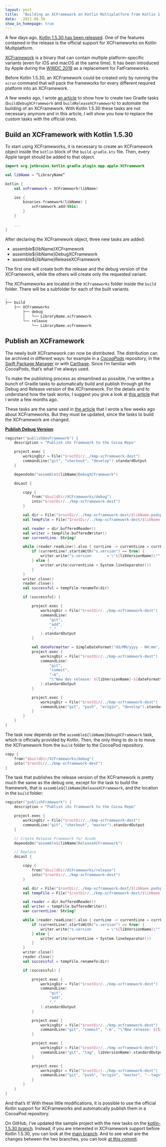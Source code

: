 ```yaml
---
layout: post
title:  "Building an XCFramework on Kotlin Multiplatform from Kotlin 1.5.30"
date:   2021-08-30
show_in_homepage: true
---
```


A few days ago, [Kotlin 1.5.30 has been released](https://kotlinlang.org/docs/whatsnew1530.html). One of the features contained in the release is the official support for XCFrameworks on Kotlin Multiplatform.

[XCFramework](https://help.apple.com/xcode/mac/11.4/#/dev544efab96) is a binary that can contain multiple platform-specific variants (even for iOS and macOS at the same time). It has been introduced by Apple during the [WWDC 2019](https://developer.apple.com/videos/play/wwdc2019/416/) as a replacement for FatFrameworks.

Before Kotlin 1.5.30, an XCFramework could be created only by running the `xcrun` command that will pack the frameworks for every different required platform into an XCFramework.

A few weeks ago, I wrote [an article](https://www.marcogomiero.com/posts/2021/build-xcframework-kmp/) to show how to create two Gradle tasks (`buildDebugXCFramework` and `buildReleaseXCFramework`) to automate the building of an XCFramework. With Kotlin 1.5.30 these tasks are not necessary anymore and in this article, I will show you how to replace the custom tasks with the official ones.

## Build an XCFramework with Kotlin 1.5.30

To start using XCFrameworks, it is necessary to create an XCFramework object inside the `kotlin` block of the `build.gradle.kts` file. Then, every Apple target should be added to that object.

```kotlin
import org.jetbrains.kotlin.gradle.plugin.mpp.apple.XCFramework

val libName = “LibraryName”

kotlin {
    val xcFramework = XCFramework(libName)

    ios {
        binaries.framework(libName) {
            xcFramework.add(this)
        }
    }
    
    ...
}
```

After declaring the XCFramework object, three new tasks are added:

- assemble${libName}XCFramework
- assemble${libName}DebugXCFramework
- assemble${libName}ReleaseXCFramework

The first one will create both the release and the debug version of the XCFramework, while the others will create only the requested variant.

The XCFrameworks are located in the `XCFrameworks` folder inside the `build` folder. There will be a subfolder for each of the built variants.

```bash
.
├── build
    ├── XCFrameworks
        ├── debug
        │   └── LibraryName.xcframework
        └── release
            └── LibraryName.xcframework
```

## Publish an XCFramework

The newly built XCFramework can now be distributed. The distribution can be archived in different ways: for example in a *[CocoaPods](https://cocoapods.org/)* repository, in the [Swift Package Manager](https://swift.org/package-manager/) or with [Carthage](https://github.com/Carthage/Carthage). Since I’m familiar with CocoaPods, that’s what I’ve always used.

To make the publishing process as streamlined as possible, I’ve written a bunch of Gradle tasks to automatically build and publish through git the Debug and Release version of the XCFramework. For the details and to understand how the task works, I suggest you give a look at [this article](https://www.marcogomiero.com/posts/2021/kmp-existing-project/) that I wrote a few months ago. 

These tasks are the same used in [the article](https://www.marcogomiero.com/posts/2021/build-xcframework-kmp/) that I wrote a few weeks ago about XCFrameworks. But they must be updated, since the tasks to build the XCFramework are changed. 

**<ins>Publish Debug Version<ins>**:

```kotlin 
register("publishDevFramework") {
    description = "Publish iOs framework to the Cocoa Repo"

    project.exec {
        workingDir = File("$rootDir/../kmp-xcframework-dest")
        commandLine("git", "checkout", "develop").standardOutput
    }

    dependsOn("assemble${libName}DebugXCFramework")

    doLast {

        copy {
            from("$buildDir/XCFrameworks/debug")
            into("$rootDir/../kmp-xcframework-dest")
        }

        val dir = File("$rootDir/../kmp-xcframework-dest/$libName.podspec")
        val tempFile = File("$rootDir/../kmp-xcframework-dest/$libName.podspec.new")

        val reader = dir.bufferedReader()
        val writer = tempFile.bufferedWriter()
        var currentLine: String?

        while (reader.readLine().also { currLine -> currentLine = currLine } != null) {
            if (currentLine?.startsWith("s.version") == true) {
                writer.write("s.version       = \"${libVersionName}\"" + System.lineSeparator())
            } else {
                writer.write(currentLine + System.lineSeparator())
            }
        }
        writer.close()
        reader.close()
        val successful = tempFile.renameTo(dir)

        if (successful) {

            project.exec {
                workingDir = File("$rootDir/../kmp-xcframework-dest")
                commandLine(
                    "git",
                    "add",
                    "."
                ).standardOutput
            }

            val dateFormatter = SimpleDateFormat("dd/MM/yyyy - HH:mm", Locale.getDefault())
            project.exec {
                workingDir = File("$rootDir/../kmp-xcframework-dest")
                commandLine(
                    "git",
                    "commit",
                    "-m",
                    "\"New dev release: ${libVersionName}-${dateFormatter.format(Date())}\""
                ).standardOutput
            }

            project.exec {
                workingDir = File("$rootDir/../kmp-xcframework-dest")
                commandLine("git", "push", "origin", "develop").standardOutput
            }
        }
    }
}
```

The task now depends on the `assemble${libName}DebugXCFramework` task, which is officially provided by Kotlin. Then, the only thing to do is to move the XCFramework from the `build` folder to the CocoaPod repository.

```kotlin
copy {
    from("$buildDir/XCFrameworks/debug")
    into("$rootDir/../kmp-xcframework-dest")
}
```

The task that publishes the release version of the XCFramework is pretty much the same as the debug one, except for the task to build the framework, that is `assemble${libName}ReleaseXCFramework`, and the location in the `build` folder:

```kotlin
register("publishFramework") {
    description = "Publish iOs framework to the Cocoa Repo"

    project.exec {
        workingDir = File("$rootDir/../kmp-xcframework-dest")
        commandLine("git", "checkout", "master").standardOutput
    }

    // Create Release Framework for Xcode
    dependsOn("assemble${libName}ReleaseXCFramework")

    // Replace
    doLast {

        copy {
            from("$buildDir/XCFrameworks/release")
            into("$rootDir/../kmp-xcframework-dest")
        }

        val dir = File("$rootDir/../kmp-xcframework-dest/$libName.podspec")
        val tempFile = File("$rootDir/../kmp-xcframework-dest/$libName.podspec.new")

        val reader = dir.bufferedReader()
        val writer = tempFile.bufferedWriter()
        var currentLine: String?

        while (reader.readLine().also { currLine -> currentLine = currLine } != null) {
            if (currentLine?.startsWith("s.version") == true) {
                writer.write("s.version       = \"${libVersionName}\"" + System.lineSeparator())
            } else {
                writer.write(currentLine + System.lineSeparator())
            }
        }
        writer.close()
        reader.close()
        val successful = tempFile.renameTo(dir)

        if (successful) {

            project.exec {
                workingDir = File("$rootDir/../kmp-xcframework-dest")
                commandLine(
                    "git",
                    "add",
                    "."
                ).standardOutput
            }

            project.exec {
                workingDir = File("$rootDir/../kmp-xcframework-dest")
                commandLine("git", "commit", "-m", "\"New release: ${libVersionName}\"").standardOutput
            }

            project.exec {
                workingDir = File("$rootDir/../kmp-xcframework-dest")
                commandLine("git", "tag", libVersionName).standardOutput
            }

            project.exec {
                workingDir = File("$rootDir/../kmp-xcframework-dest")
                commandLine("git", "push", "origin", "master", "--tags").standardOutput
            }
        }
    }
}
```

And that’s it! With these little modifications, it is possible to use the official Kotlin support for XCFrameworks and automatically publish them in a CocoaPod repository.

On GitHub, I’ve updated the sample project with the new tasks on the [kotlin-1.5.30 branch](https://github.com/prof18/kmp-xcframework-sample/tree/kotlin-1.5.30). Instead, if you are interested in XCFramework support before Kotlin 1.5.30, you can look at the [main branch](https://github.com/prof18/kmp-xcframework-sample). And to see what are the changes between the two branches, you can look [at this commit](https://github.com/prof18/kmp-xcframework-sample/commit/18fb4ec0fad6ec2b058a2a543c0c1de914c0a0c9#diff-c0dfa6bc7a8685217f70a860145fbdf416d449eaff052fa28352c5cec1a98c06).